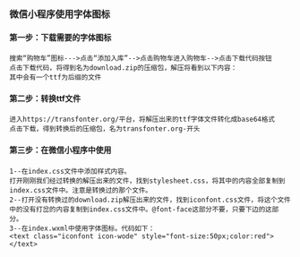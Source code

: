 ### 微信小程序使用字体图标
#### 第一步：下载需要的字体图标

```
搜索“购物车”图标--->点击“添加入库”-->点击购物车进入购物车-->点击下载代码按钮
点击下载代码，将得到名为download.zip的压缩包，解压将看到以下内容：
其中会有一个ttf为后缀的文件
```
#### 第二步：转换ttf文件

```
进入https://transfonter.org/平台，将解压出来的ttf字体文件转化成base64格式
点击下载，得到转换后的压缩包，名为transfonter.org-开头
```
#### 第三步：在微信小程序中使用

```
1--在index.css文件中添加样式内容。
打开刚刚我们经过转换的解压出来的文件，找到stylesheet.css，将其中的内容全部复制到index.css文件中。注意是转换过的那个文件。
2--打开没有转换过的download.zip解压出来的文件，找到iconfont.css文件，将这个文件中的没有打岔的内容复制到index.css文件中。@font-face这部分不要，只要下边的这部分。
3--在index.wxml中使用字体图标。代码如下：
<text class="iconfont icon-wode" style="font-size:50px;color:red"></text>
```
